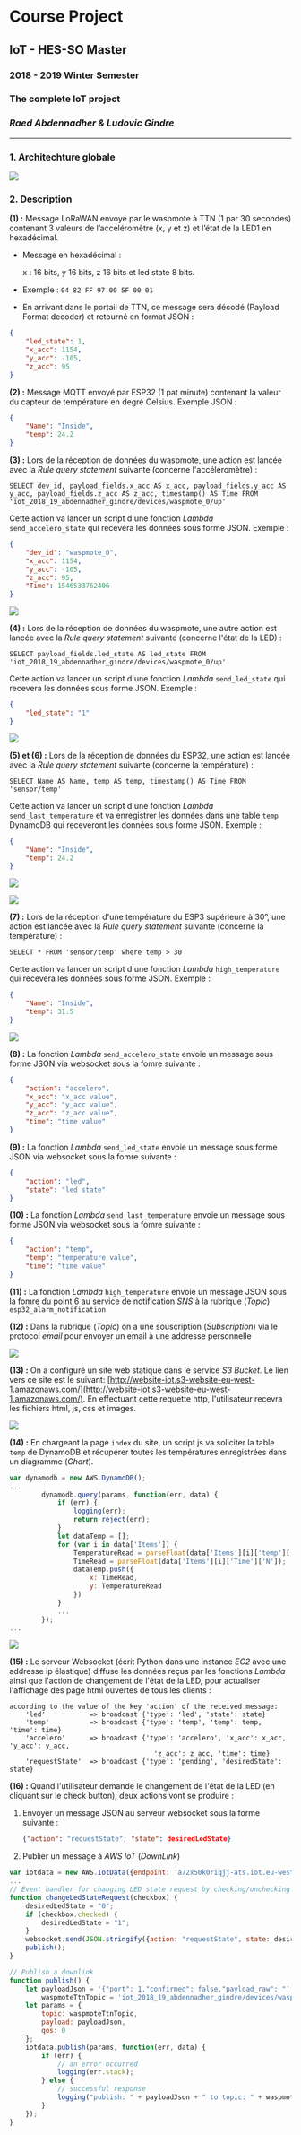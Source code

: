 # Course Project

## IoT - HES-SO Master

### 2018 - 2019 Winter Semester

### The complete IoT project

### *Raed Abdennadher & Ludovic Gindre*

------

### 1. Architechture globale

![](img/Diagram.png)

### 2. Description

**(1) :** Message LoRaWAN envoyé par le waspmote à TTN (1 par 30 secondes) contenant 3 valeurs de l’accéléromètre (x, y et z) et l’état de la LED1 en hexadécimal. 

* Message en hexadécimal : 

  x : 16 bits, y 16 bits, z 16 bits et led state 8 bits. 

* Exemple :  `04 82 FF 97 00 5F 00 01`

* En arrivant dans le portail de TTN, ce message sera décodé (Payload Format decoder) et retourné en format JSON :

```json
{
    "led_state": 1, 
    "x_acc": 1154, 
    "y_acc": -105, 
    "z_acc": 95
}
```
**(2) :** Message MQTT envoyé par ESP32 (1 pat minute) contenant la valeur du capteur de température en degré Celsius. Exemple JSON :

```json
{
    "Name": "Inside", 
    "temp": 24.2
}
```
**(3) :** Lors de la réception de données du waspmote, une action est lancée avec la *Rule query statement* suivante (concerne l'accéléromètre) :

```mysql
SELECT dev_id, payload_fields.x_acc AS x_acc, payload_fields.y_acc AS y_acc, payload_fields.z_acc AS z_acc, timestamp() AS Time FROM 'iot_2018_19_abdennadher_gindre/devices/waspmote_0/up'
```

Cette action va lancer un script d'une fonction *Lambda* `send_accelero_state` qui recevera les données sous forme JSON. Exemple :

```json
{
    "dev_id": "waspmote_0", 
    "x_acc": 1154, 
    "y_acc": -105, 
    "z_acc": 95, 
    "Time": 1546533762406
}
```

![](img/accelero.png)

**(4) :** Lors de la réception de données du waspmote, une autre action est lancée avec la *Rule query statement* suivante (concerne l'état de la LED) :

```mysql
SELECT payload_fields.led_state AS led_state FROM 'iot_2018_19_abdennadher_gindre/devices/waspmote_0/up'
```

Cette action va lancer un script d'une fonction *Lambda* `send_led_state` qui recevera les données sous forme JSON. Exemple :

```json
{
    "led_state": "1"
}
```

![](img/led.png)

**(5) et (6) :** Lors de la réception de données du ESP32, une action est lancée avec la *Rule query statement* suivante (concerne la température) :

```mysql
SELECT Name AS Name, temp AS temp, timestamp() AS Time FROM 'sensor/temp'
```

Cette action va lancer un script d'une fonction *Lambda* `send_last_temperature` et va enregistrer les données dans une table `temp` DynamoDB qui receveront les données sous forme JSON. Exemple :

```json
{
    "Name": "Inside", 
    "temp": 24.2
}
```

![](img/temp.png)

![](img/table_temp.png)

**(7) :** Lors de la réception d'une température du ESP3 supérieure à 30°, une action est lancée avec la *Rule query statement* suivante (concerne la température) :

```mysql
SELECT * FROM 'sensor/temp' where temp > 30
```

Cette action va lancer un script d'une fonction *Lambda* `high_temperature` qui recevera les données sous forme JSON. Exemple :

```json
{
    "Name": "Inside", 
    "temp": 31.5
}
```

![](img/high_temp.png)

**(8) :** La fonction *Lambda* `send_accelero_state` envoie un message sous forme JSON via websocket sous la fomre suivante :

```json
{
    "action": "accelero", 
    "x_acc": "x_acc value", 
    "y_acc": "y_acc value", 
    "z_acc": "z_acc value", 
    "time": "time value"
}
```
**(9) :** La fonction *Lambda* `send_led_state` envoie un message sous forme JSON via websocket sous la fomre suivante :

```json
{
    "action": "led", 
    "state": "led state"
}
```
**(10) :** La fonction *Lambda* `send_last_temperature` envoie un message sous forme JSON via websocket sous la fomre suivante :

```json
{
    "action": "temp", 
    "temp": "temperature value",
    "time": "time value"
}
```
**(11) :** La fonction *Lambda* `high_temperature` envoie un message JSON sous la fomre du point 6 au service de notification *SNS* à la rubrique (*Topic*) `esp32_alarm_notification`

**(12) :** Dans la rubrique (*Topic*) on a une souscription (*Subscription*) via le protocol *email* pour envoyer un email à une addresse personnelle

![](img/topic.png)

**(13) :** On a configuré un site web statique dans le service *S3 Bucket*. Le lien vers ce site est le suivant: [http://website-iot.s3-website-eu-west-1.amazonaws.com/](http://website-iot.s3-website-eu-west-1.amazonaws.com/). En effectuant cette requette http, l'utilisateur recevra les fichiers html, js, css et images.

![](img/bucket.png)

**(14) :** En chargeant la page `index` du site, un script js va soliciter la table `temp` de DynamoDB et récupérer toutes les températures enregistrées dans un diagramme (*Chart*).

```js
var dynamodb = new AWS.DynamoDB();
...
        dynamodb.query(params, function(err, data) {
            if (err) {
                logging(err);
                return reject(err);
            } 
            let dataTemp = [];
            for (var i in data['Items']) {
                TemperatureRead = parseFloat(data['Items'][i]['temp']['N']);
                TimeRead = parseFloat(data['Items'][i]['Time']['N']);
                dataTemp.push({
                    x: TimeRead,
                    y: TemperatureRead
                })
            }
            ...
        });
...
```



![](img/site.png)

**(15) :** Le serveur Websocket (écrit Python dans une instance *EC2* avec une addresse ip élastique) diffuse les données reçus par les fonctions *Lambda* ainsi que l'action de changement de l'état de la LED, pour actualiser l'affichage des page html ouvertes de tous les clients :

```pseudocode
according to the value of the key 'action' of the received message:
	'led'			=> broadcast {'type': 'led', 'state': state}
	'temp'			=> broadcast {'type': 'temp', 'temp': temp, 'time': time}
	'accelero'		=> broadcast {'type': 'accelero', 'x_acc': x_acc, 'y_acc': y_acc, 
									'z_acc': z_acc, 'time': time}
	'requestState'	=> broadcast {'type': 'pending', 'desiredState': state}
```

**(16) :** Quand l'utilisateur demande le changement de l'état de la LED (en cliquant sur le check button), deux actions vont se produire :

1. Envoyer un message JSON au serveur websocket sous la forme suivante :

   ```json
   {"action": "requestState", "state": desiredLedState}
   ```

2. Publier un message à *AWS IoT*  (*DownLink*)

```js
var iotdata = new AWS.IotData({endpoint: 'a72x50k0riqjj-ats.iot.eu-west-1.amazonaws.com'});
...
// Event handler for changing LED state request by checking/unchecking the checkbox
function changeLedStateRequest(checkbox) {
    desiredLedState = "0";
    if (checkbox.checked) {
        desiredLedState = "1";
    }
    websocket.send(JSON.stringify({action: "requestState", state: desiredLedState}));
    publish();
}

// Publish a downlink
function publish() {
    let payloadJson = '{"port": 1,"confirmed": false,"payload_raw": "' + btoa(desiredLedState) + '"}',  /* btoa convert string to base64 */
        waspmoteTtnTopic = 'iot_2018_19_abdennadher_gindre/devices/waspmote_0/down';
    let params = {
        topic: waspmoteTtnTopic,
        payload: payloadJson,
        qos: 0
    };
    iotdata.publish(params, function(err, data) {
        if (err) {
            // an error occurred
            logging(err.stack);
        } else {
            // successful response
            logging("publish: " + payloadJson + " to topic: " + waspmoteTtnTopic);
        }
    });
}
```

